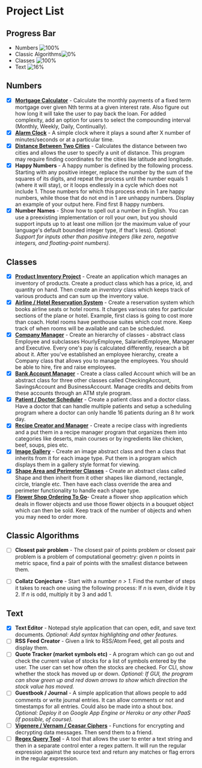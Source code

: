 # Project List

## Progress Bar

- Numbers ![100%](https://progress-bar.dev/100)
- Classic Algorithms![0%](https://progress-bar.dev/0)
- Classes ![100%](https://progress-bar.dev/100)
- Text ![16%](https://progress-bar.dev/16)



Numbers
---------

- [x] [**Mortgage Calculator**](https://github.com/kana800/Side-Projects/tree/master/2-Intermediate/mortgage_calculator) - Calculate the monthly payments of a fixed term mortgage over given Nth terms at a given interest rate. Also figure out how long it will take the user to pay back the loan. For added complexity, add an option for users to select the compounding interval (Monthly, Weekly, Daily, Continually).
- [x] [**Alarm Clock**](https://github.com/kana800/Side-Projects/tree/master/2-Intermediate/alarm_clock) - A simple clock where it plays a sound after X number of minutes/seconds or at a particular time.
- [x] [**Distance Between Two Cities**](https://github.com/kana800/Side-Projects/tree/master/2-Intermediate/distance_between_two_cities) - Calculates the distance between two cities and allows the user to specify a unit of distance. This program may require finding coordinates for the cities like latitude and longitude.
- [x] **Happy Numbers** - A happy number is defined by the following process. Starting with any positive integer, replace the number by the sum of the squares of its digits, and repeat the process until the number equals 1 (where it will stay), or it loops endlessly in a cycle which does not include 1. Those numbers for which this process ends in 1 are happy numbers, while those that do not end in 1 are unhappy numbers. Display an example of your output here. Find first 8 happy numbers.
- [x] **Number Names** - Show how to spell out a number in English. You can use a preexisting implementation or roll your own, but you should support inputs up to at least one million (or the maximum value of your language's default bounded integer type, if that's less). *Optional: Support for inputs other than positive integers (like zero, negative integers, and floating-point numbers).*

Classes
---------

- [x] [**Product Inventory Project**](https://github.com/kana800/expense_tracker) - Create an application which manages an inventory of products. Create a product class which has a price, id, and quantity on hand. Then create an *inventory* class which keeps track of various products and can sum up the inventory value.
- [x] [**Airline / Hotel Reservation System**](https://github.com/kana800/Side-Projects/blob/master/2-Intermediate/airline_hotel_reservation_system/reserve.py) - Create a reservation system which books airline seats or hotel rooms. It charges various rates for particular sections of the plane or hotel. Example, first class is going to cost more than coach. Hotel rooms have penthouse suites which cost more. Keep track of when rooms will be available and can be scheduled.
- [x] [**Company Manager**](https://github.com/kana800/Side-Projects/tree/master/2-Intermediate/company_manager) - Create an hierarchy of classes - abstract class Employee and subclasses HourlyEmployee, SalariedEmployee, Manager and Executive. Every one's pay is calculated differently, research a bit about it.
After you've established an employee hierarchy, create a Company class that allows you to manage the employees. You should be able to hire, fire and raise employees. 
- [x] [**Bank Account Manager**](https://github.com/kana800/Side-Projects/tree/master/2-Intermediate/bank_manager) - Create a class called Account which will be an abstract class for three other classes called CheckingAccount, SavingsAccount and BusinessAccount. Manage credits and debits from these accounts through an ATM style program.
- [x] [**Patient / Doctor Scheduler**](https://github.com/kana800/Side-Projects/tree/master/2-Intermediate/patient_doctor_scheduler) - Create a patient class and a doctor class. Have a doctor that can handle multiple patients and setup a scheduling program where a doctor can only handle 16 patients during an 8 hr work day.
- [x] [**Recipe Creator and Manager**](https://github.com/kana800/Side-Projects/tree/master/2-Intermediate/recipe_creator_manager) - Create a recipe class with ingredients and a put them in a recipe manager program that organizes them into categories like deserts, main courses or by ingredients like chicken, beef, soups, pies etc.
- [x] [**Image Gallery**](https://github.com/kana800/Side-Projects/tree/master/2-Intermediate/image_gallery) - Create an image abstract class and then a class that inherits from it for each image type. Put them in a program which displays them in a gallery style format for viewing.
- [x] [**Shape Area and Perimeter Classes**](https://github.com/kana800/Side-Projects/tree/master/2-Intermediate/shapes) - Create an abstract class called Shape and then inherit from it other shapes like diamond, rectangle, circle, triangle etc. Then have each class override the area and perimeter functionality to handle each shape type.
- [x] [**Flower Shop Ordering To Go**](https://github.com/kana800/Side-Projects/tree/master/2-Intermediate/flowershops)- Create a flower shop application which deals in flower objects and use those flower objects in a bouquet object which can then be sold. Keep track of the number of objects and when you may need to order more.

Classic Algorithms
-----------------

- [ ] **Closest pair problem** - The closest pair of points problem or closest pair problem is a problem of computational geometry: given *n* points in metric space, find a pair of points with the smallest distance between them.
- [ ] **Collatz Conjecture** - Start with a number *n > 1*. Find the number of steps it takes to reach one using the following process: If *n* is even, divide it by 2. If *n* is odd, multiply it by 3 and add 1.


Text
---------

- [x] **Text Editor** - Notepad style application that can open, edit, and save text documents. *Optional: Add syntax highlighting and other features.*
- [ ] **RSS Feed Creator** - Given a link to RSS/Atom Feed, get all posts and display them.
- [ ] **Quote Tracker (market symbols etc)** - A program which can go out and check the current value of stocks for a list of symbols entered by the user. The user can set how often the stocks are checked. For CLI, show whether the stock has moved up or down. *Optional: If GUI, the program can show green up and red down arrows to show which direction the stock value has moved.*
- [ ] **Guestbook / Journal** - A simple application that allows people to add comments or write journal entries. It can allow comments or not and timestamps for all entries. Could also be made into a shout box. *Optional: Deploy it on Google App Engine or Heroku or any other PaaS (if possible, of course).*
- [ ] [**Vigenere / Vernam / Ceasar Ciphers**](https://github.com/kana800/Side-Projects/tree/master/2-Intermediate/Ciphers) - Functions for encrypting and decrypting data messages. Then send them to a friend.
- [ ] [**Regex Query Tool**](https://github.com/kana800/Regex-Query-Tool) - A tool that allows the user to enter a text string and then in a separate control enter a regex pattern. It will run the regular expression against the source text and return any matches or flag errors in the regular expression.
